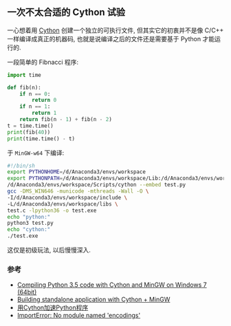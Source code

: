 ## 一次不太合适的 Cython 试验

一心想着用 [Cython][cython] 创建一个独立的可执行文件,
但其实它的初衷并不是像 C/C++ 一样编译成真正的机器码,
也就是说编译之后的文件还是需要基于 Python 才能运行的.

一段简单的 Fibnacci 程序:

```python
import time

def fib(n):
    if n == 0:
        return 0
    if n == 1:
        return 1
    return fib(n - 1) + fib(n - 2)
t = time.time()
print(fib(40))
print(time.time() - t)
```

于 `MinGW-w64` 下编译:

```sh
#!/bin/sh
export PYTHONHOME=/d/Anaconda3/envs/workspace
export PYTHONPATH=/d/Anaconda3/envs/workspace/Lib:/d/Anaconda3/envs/workspace/Lib/site-packages
/d/Anaconda3/envs/workspace/Scripts/cython --embed test.py
gcc -DMS_WIN646 -municode -mthreads -Wall -O \
-I/d/Anaconda3/envs/workspace/include \
-L/d/Anaconda3/envs/workspace/libs \
test.c -lpython36 -o test.exe
echo "python:"
python3 test.py
echo "cython:"
./test.exe
```

这仅是初级玩法, 以后慢慢深入.

### 参考

- [Compiling Python 3.5 code with Cython and MinGW on Windows 7 (64bit)](https://stackoverflow.com/questions/34894094/compiling-python-3-5-code-with-cython-and-mingw-on-windows-7-64bit)
- [Building standalone application with Cython + MinGW](https://stackoverflow.com/questions/24219012/building-standalone-application-with-cython-mingw)
- [用Cython加速Python程序](http://www.cnblogs.com/yafengabc/p/6130849.html)
- [ImportError: No module named 'encodings'](https://stackoverflow.com/questions/38132755/importerror-no-module-named-encodings)

[cython]: http://cython.org/
